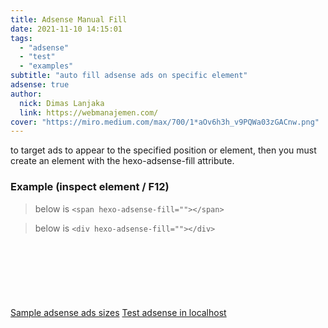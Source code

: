 ```yaml
---
title: Adsense Manual Fill
date: 2021-11-10 14:15:01
tags:
  - "adsense"
  - "test"
  - "examples"
subtitle: "auto fill adsense ads on specific element"
adsense: true
author:
  nick: Dimas Lanjaka
  link: https://webmanajemen.com/
cover: "https://miro.medium.com/max/700/1*aOv6h3h_v9PQWa03zGACnw.png"
---
```


to target ads to appear to the specified position or element, then you must create an element with the hexo-adsense-fill attribute.

### Example (inspect element / F12)

> below is `<span hexo-adsense-fill=""></span>`

<span hexo-adsense-fill=""></span>

> below is `<div hexo-adsense-fill=""></div>`

<div hexo-adsense-fill="" style="width:728;height:90"></div>

[Sample adsense ads sizes](https://support.google.com/adsense/answer/185665?hl=en)
[Test adsense in localhost](https://medium.com/@jeffersonlicet/testing-ads-on-localhost-300215b415d6)